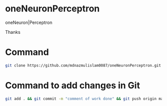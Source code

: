 # oneNeuronPerceptron
oneNeuron|Perceptron

Thanks

# Command
```bash
git clone https://github.com/mdnazmulislam0087/oneNeuronPerceptron.git

```



# Command to add changes in Git

```bash
git add . && git commit -m "comment of work done" && git push origin main
```

